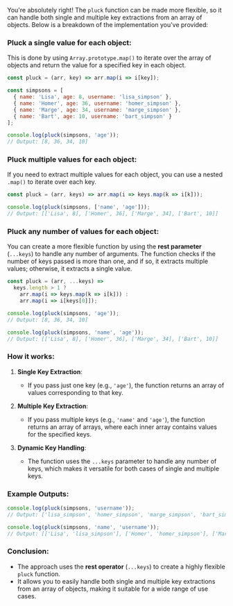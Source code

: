 You're absolutely right! The `pluck` function can be made more flexible, so it can handle both single and multiple key extractions from an array of objects. Below is a breakdown of the implementation you've provided:

### Pluck a single value for each object:
This is done by using `Array.prototype.map()` to iterate over the array of objects and return the value for a specified key in each object.

```javascript
const pluck = (arr, key) => arr.map(i => i[key]);

const simpsons = [
  { name: 'Lisa', age: 8, username: 'lisa_simpson' },
  { name: 'Homer', age: 36, username: 'homer_simpson' },
  { name: 'Marge', age: 34, username: 'marge_simpson' },
  { name: 'Bart', age: 10, username: 'bart_simpson' }
];

console.log(pluck(simpsons, 'age'));
// Output: [8, 36, 34, 10]
```

### Pluck multiple values for each object:
If you need to extract multiple values for each object, you can use a nested `.map()` to iterate over each key.

```javascript
const pluck = (arr, keys) => arr.map(i => keys.map(k => i[k]));

console.log(pluck(simpsons, ['name', 'age']));
// Output: [['Lisa', 8], ['Homer', 36], ['Marge', 34], ['Bart', 10]]
```

### Pluck any number of values for each object:
You can create a more flexible function by using the **rest parameter** (`...keys`) to handle any number of arguments. The function checks if the number of keys passed is more than one, and if so, it extracts multiple values; otherwise, it extracts a single value.

```javascript
const pluck = (arr, ...keys) =>
  keys.length > 1 ? 
    arr.map(i => keys.map(k => i[k])) : 
    arr.map(i => i[keys[0]]);

console.log(pluck(simpsons, 'age'));
// Output: [8, 36, 34, 10]

console.log(pluck(simpsons, 'name', 'age'));
// Output: [['Lisa', 8], ['Homer', 36], ['Marge', 34], ['Bart', 10]]
```

### How it works:
1. **Single Key Extraction**: 
   - If you pass just one key (e.g., `'age'`), the function returns an array of values corresponding to that key.
   
2. **Multiple Key Extraction**:
   - If you pass multiple keys (e.g., `'name'` and `'age'`), the function returns an array of arrays, where each inner array contains values for the specified keys.

3. **Dynamic Key Handling**:
   - The function uses the `...keys` parameter to handle any number of keys, which makes it versatile for both cases of single and multiple keys.

### Example Outputs:

```javascript
console.log(pluck(simpsons, 'username'));
// Output: ['lisa_simpson', 'homer_simpson', 'marge_simpson', 'bart_simpson']

console.log(pluck(simpsons, 'name', 'username'));
// Output: [['Lisa', 'lisa_simpson'], ['Homer', 'homer_simpson'], ['Marge', 'marge_simpson'], ['Bart', 'bart_simpson']]
```

### Conclusion:
- The approach uses the **rest operator** (`...keys`) to create a highly flexible `pluck` function.
- It allows you to easily handle both single and multiple key extractions from an array of objects, making it suitable for a wide range of use cases.